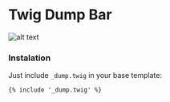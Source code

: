 # Twig Dump Bar

![alt text](http://g.recordit.co/JjAjixPpA2.gif "Twig Debug Bar")

### Instalation

Just include `_dump.twig` in your base template:

```twig
{% include '_dump.twig' %}
```
